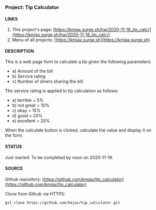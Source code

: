### Project: Tip Calculator


#### LINKS

1. This project's page:  [https://kmjax.surge.sh/hw/2020-11-18_tip_calc/](https://kmjax.surge.sh/hw/2020-11-18_tip_calc/)
1. Menu of all projects:  [https://kmjax.surge.sh](https://kmjax.surge.sh)


#### DESCRIPTION

This is a web page form to calculate a tip given the following parameters:

- a) Amount of the bill
- b) Service rating 
- c) Number of diners sharing the bill

The service rating is applied to tip calculation as follows:

- a) terrible = 5%
- b) not great = 10%
- c) okay = 15%
- d) good = 20%
- e) excellent = 25%

When the calculate button is clicked, calculate the value and display it on the form.


#### STATUS

Just started. To be completed by noon on 2020-11-19.


#### SOURCE

Github repository: [https://github.com/kmjax/tip_calculator](https://github.com/kmjax/tip_calculator)

Clone from Github via HTTPS:

`git clone https://github.com/kmjax/tip_calculator.git`
